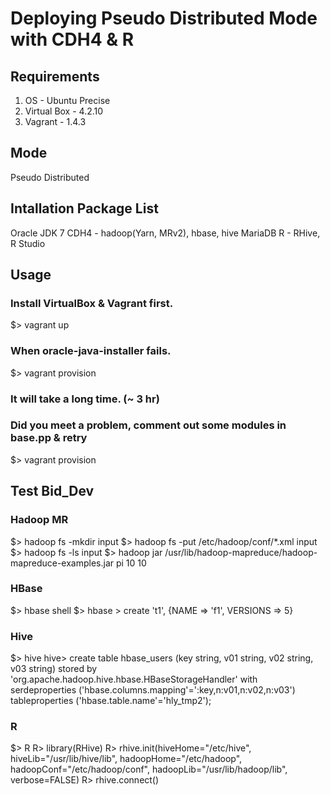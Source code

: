 # Deploying Pseudo Distributed Mode with CDH4 & R

## Requirements
  1. OS - Ubuntu Precise
  2. Virtual Box - 4.2.10
  3. Vagrant - 1.4.3

## Mode
  Pseudo Distributed

## Intallation Package List

  Oracle JDK 7
  CDH4 - hadoop(Yarn, MRv2),  hbase, hive
  MariaDB
  R - RHive,
  R Studio

## Usage
### Install VirtualBox & Vagrant first.
$> vagrant up
### When oracle-java-installer fails.
$> vagrant provision
### It will take a long time. (~ 3 hr)
### Did you meet a problem, comment out some modules in base.pp & retry
$> vagrant provision

## Test Bid_Dev
### Hadoop MR
$> hadoop fs -mkdir input
$> hadoop fs -put /etc/hadoop/conf/*.xml input
$> hadoop fs -ls input
$> hadoop jar /usr/lib/hadoop-mapreduce/hadoop-mapreduce-examples.jar pi 10 10

### HBase
$> hbase shell
$> hbase > create 't1', {NAME => 'f1', VERSIONS => 5}

### Hive
$> hive
hive> create table hbase_users (key string, v01 string, v02 string, v03 string)
stored by 'org.apache.hadoop.hive.hbase.HBaseStorageHandler'
with serdeproperties ('hbase.columns.mapping'=':key,n:v01,n:v02,n:v03')
tableproperties ('hbase.table.name'='hly_tmp2');

### R
$> R
R> library(RHive)
R> rhive.init(hiveHome="/etc/hive", hiveLib="/usr/lib/hive/lib", hadoopHome="/etc/hadoop", hadoopConf="/etc/hadoop/conf",
       hadoopLib="/usr/lib/hadoop/lib", verbose=FALSE)
R> rhive.connect()

